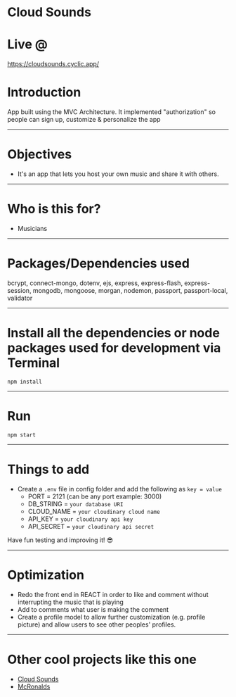 # Cloud Sounds


# Live @

https://cloudsounds.cyclic.app/

# Introduction

App built using the MVC Architecture. It implemented "authorization" so people can sign up, customize & personalize the app 

---

# Objectives

- It's an app that lets you host your own music and share it with others.

---

# Who is this for? 

- Musicians 

---

# Packages/Dependencies used 

bcrypt, connect-mongo, dotenv, ejs, express, express-flash, express-session, mongodb, mongoose, morgan, nodemon, passport, passport-local, validator

---

# Install all the dependencies or node packages used for development via Terminal

`npm install` 

---

# Run

`npm start`

---

# Things to add

- Create a `.env` file in config folder and add the following as `key = value`
  - PORT = 2121 (can be any port example: 3000)
  - DB_STRING = `your database URI`
  - CLOUD_NAME = `your cloudinary cloud name`
  - API_KEY = `your cloudinary api key`
  - API_SECRET = `your cloudinary api secret`

 
 Have fun testing and improving it! 😎

---

# Optimization
  - Redo the front end in REACT in order to like and comment without interrupting the music that is playing
  - Add to comments what user is making the comment
  - Create a profile model to allow further customization (e.g. profile picture) and allow users to see other peoples' profiles.
  
  ---
  
# Other cool projects like this one
  - [Cloud Sounds](https://github.com/iPlayDrumsOnMyGuitar/cloudSounds)
  - [McRonalds](https://github.com/iPlayDrumsOnMyGuitar/McRonalds)
  


